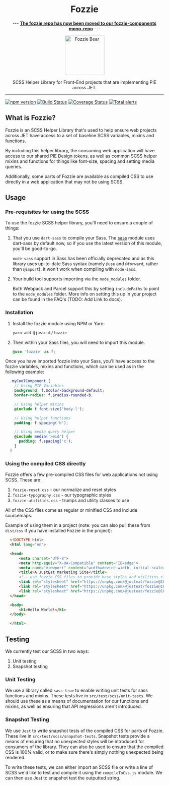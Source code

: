 <div align="center">
<h1>Fozzie</h1>

--- **[The fozzie repo has now been moved to our fozzie-components mono-repo](https://github.com/justeat/fozzie-components/tree/master/packages/tools/fozzie)** ---

<img width="125" alt="Fozzie Bear" src="bear.png" />

<p>SCSS Helper Library for Front-End projects that are implementing PIE across JET.</p>
</div>

---

[![npm version](https://badge.fury.io/js/%40justeat%2Ffozzie.svg)](https://badge.fury.io/js/%40justeat%2Ffozzie)
[![Build Status](https://travis-ci.org/justeat/fozzie.svg)](https://travis-ci.org/justeat/fozzie)
[![Coverage Status](https://coveralls.io/repos/github/justeat/fozzie/badge.svg)](https://coveralls.io/github/justeat/fozzie)
[![Total alerts](https://img.shields.io/lgtm/alerts/g/justeat/fozzie.svg)](https://lgtm.com/projects/g/justeat/fozzie/alerts/)

## What is Fozzie?

Fozzie is an SCSS Helper Library that's used to help ensure web projects across JET have access to a set of baseline SCSS variables, mixins and functions.

By including this helper library, the consuming web application will have access to our shared PIE Design tokens, as well as common SCSS helper mixins and functions for things like font-size, spacing and setting media queries.

Additionally, some parts of Fozzie are available as compiled CSS to use directly in a web application that may not be using SCSS.

## Usage

### Pre-requisites for using the SCSS

To use the fozzie SCSS helper library, you'll need to ensure a couple of things:

1. That you use `dart-sass` to compile your Sass. The [sass](https://www.npmjs.com/package/sass) module uses dart-sass by default now, so if you use the latest version of this module, you'll be good-to-go.

   `node-sass` support in Sass has been officially deprecated and as this library uses up-to-date Sass syntax (namely `@use` and `@forward`, rather than `@import`), it won't work when compiling with `node-sass`.

2. Your build tool supports importing via the `node_modules` folder.

   Both Webpack and Parcel support this by setting `includePaths` to point to the `node_modules` folder. More info on setting this up in your project can be found in the FAQ's (TODO: Add Link to docs).

### Installation

1.  Install the fozzie module using NPM or Yarn:

    ```bash
    yarn add @justeat/fozzie
    ```

2.  Then within your Sass files, you will need to import this module.

    ```scss
    @use 'fozzie' as f;
    ```

Once you have imported fozzie into your Sass, you'll have access to the fozzie variables, mixins and functions, which can be used as in the following example:

  ```scss
    .myCoolComponent {
      // Using PIE Variables
      background: f.$color-background-default;
      border-radius: f.$radius-rounded-b;

      // Using helper mixins
      @include f.font-size('body-l');

      // Using helper functions
      padding: f.spacing('b');

      // Using media query helper
      @include media('>mid') {
        padding: f.spacing('c');
      }
    ]
  ```

### Using the compiled CSS directly
Fozzie offers a few pre-compiled CSS files for web applications not using SCSS. These are:
1. `fozzie-reset.css` - our normalize and reset styles
2. `fozzie-typography.css` - our typographic styles
3. `fozzie-utilities.css` - trumps and utility classes to use

All of the CSS files come as regular or minified CSS and include sourcemaps.

Example of using them in a project (note: you can also pull these from `dist/css` if you have installed Fozzie in the project):
  ```html
    <!DOCTYPE html>
    <html lang="en">

    <head>
        <meta charset="UTF-8">
        <meta http-equiv="X-UA-Compatible" content="IE=edge">
        <meta name="viewport" content="width=device-width, initial-scale=1.0">
        <title>A JustEat Marketing Site</title>
        <!-- use fozzie CSS files to provide base styles and utilities classes used by the cookie banner   -->
        <link rel="stylesheet" href="https://unpkg.com/@justeat/fozzie@10.7.0/dist/css/fozzie-reset.css" />
        <link rel="stylesheet" href="https://unpkg.com/@justeat/fozzie@10.7.0/dist/css/fozzie-typography.css" />
        <link rel="stylesheet" href="https://unpkg.com/@justeat/fozzie@10.7.0/dist/css/fozzie-utilities.css" />
    </head>

    <body>
        <h1>Hello World!</h1>
    </body>

    </html>
  ```

## Testing
We currently test our SCSS in two ways:
1. Unit testing
2. Snapshot testing


### Unit Testing

We use a library called `sass-true` to enable writing unit tests for sass functions and mixins. These tests live in `src/test/scss/unit-tests`. We should use these as a means of documentation for our functions and mixins, as well as ensuring that API regressions aren't introduced.

### Snapshot Testing

We use `Jest` to write snapshot tests of the compiled CSS for parts of Fozzie. These live in `src/test/scss/snapshot-tests`. Snapshot tests provide a means of ensuring that no unexpected styles will be introduced for consumers of the library. They can also be used to ensure that the compiled CSS is 100% valid, or to make sure there's simply nothing unexpected being rendered.

To write these tests, we can either import an SCSS file or write a line of SCSS we'd like to test and compile it using the `compileToCss.js` module. We can then use Jest to snapshot test the outputted string.
